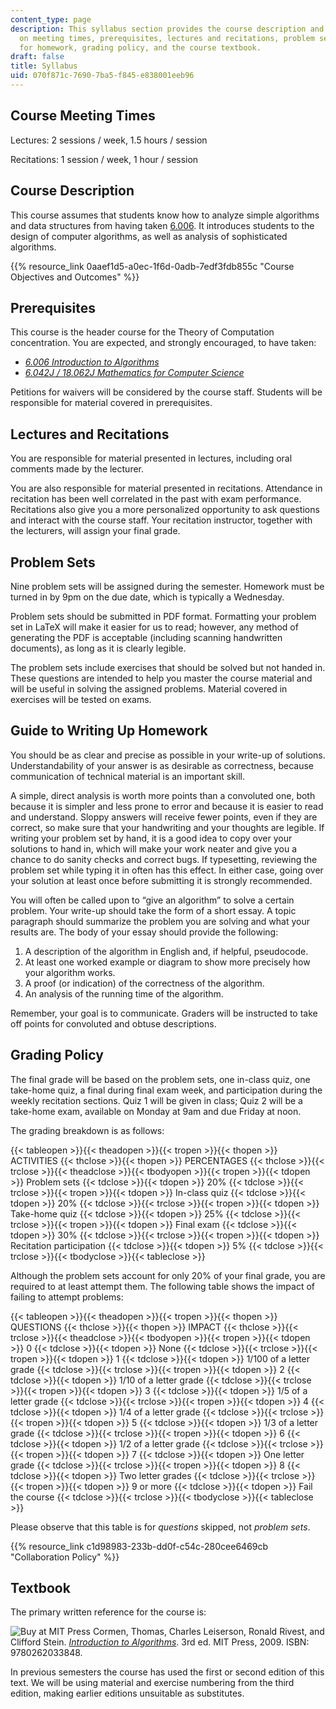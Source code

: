 ```yaml
---
content_type: page
description: This syllabus section provides the course description and information
  on meeting times, prerequisites, lectures and recitations, problem sets, writing
  for homework, grading policy, and the course textbook.
draft: false
title: Syllabus
uid: 070f871c-7690-7ba5-f845-e838001eeb96
---
```

## Course Meeting Times

Lectures: 2 sessions / week, 1.5 hours / session

Recitations: 1 session / week, 1 hour / session

## Course Description

This course assumes that students know how to analyze simple algorithms and data structures from having taken [6.006](/courses/6-006-introduction-to-algorithms-fall-2011). It introduces students to the design of computer algorithms, as well as analysis of sophisticated algorithms.

{{% resource_link 0aaef1d5-a0ec-1f6d-0adb-7edf3fdb855c "Course Objectives and Outcomes" %}}

## Prerequisites

This course is the header course for the Theory of Computation concentration. You are expected, and strongly encouraged, to have taken:

- [_6.006 Introduction to Algorithms_](/courses/6-006-introduction-to-algorithms-fall-2011)
- [_6.042J / 18.062J Mathematics for Computer Science_](/courses/6-042j-mathematics-for-computer-science-fall-2010)

Petitions for waivers will be considered by the course staff. Students will be responsible for material covered in prerequisites.

## Lectures and Recitations

You are responsible for material presented in lectures, including oral comments made by the lecturer.

You are also responsible for material presented in recitations. Attendance in recitation has been well correlated in the past with exam performance. Recitations also give you a more personalized opportunity to ask questions and interact with the course staff. Your recitation instructor, together with the lecturers, will assign your final grade.

## Problem Sets

Nine problem sets will be assigned during the semester. Homework must be turned in by 9pm on the due date, which is typically a Wednesday.

Problem sets should be submitted in PDF format. Formatting your problem set in LaTeX will make it easier for us to read; however, any method of generating the PDF is acceptable (including scanning handwritten documents), as long as it is clearly legible.

The problem sets include exercises that should be solved but not handed in. These questions are intended to help you master the course material and will be useful in solving the assigned problems. Material covered in exercises will be tested on exams.

## Guide to Writing Up Homework

You should be as clear and precise as possible in your write-up of solutions. Understandability of your answer is as desirable as correctness, because communication of technical material is an important skill.

A simple, direct analysis is worth more points than a convoluted one, both because it is simpler and less prone to error and because it is easier to read and understand. Sloppy answers will receive fewer points, even if they are correct, so make sure that your handwriting and your thoughts are legible. If writing your problem set by hand, it is a good idea to copy over your solutions to hand in, which will make your work neater and give you a chance to do sanity checks and correct bugs. If typesetting, reviewing the problem set while typing it in often has this effect. In either case, going over your solution at least once before submitting it is strongly recommended.

You will often be called upon to “give an algorithm” to solve a certain problem. Your write-up should take the form of a short essay. A topic paragraph should summarize the problem you are solving and what your results are. The body of your essay should provide the following:

1. A description of the algorithm in English and, if helpful, pseudocode.
2. At least one worked example or diagram to show more precisely how your algorithm works.
3. A proof (or indication) of the correctness of the algorithm.
4. An analysis of the running time of the algorithm.

Remember, your goal is to communicate. Graders will be instructed to take off points for convoluted and obtuse descriptions.

## Grading Policy

The final grade will be based on the problem sets, one in-class quiz, one take-home quiz, a final during final exam week, and participation during the weekly recitation sections. Quiz 1 will be given in class; Quiz 2 will be a take-home exam, available on Monday at 9am and due Friday at noon.

The grading breakdown is as follows:

{{< tableopen >}}{{< theadopen >}}{{< tropen >}}{{< thopen >}}
ACTIVITIES
{{< thclose >}}{{< thopen >}}
PERCENTAGES
{{< thclose >}}{{< trclose >}}{{< theadclose >}}{{< tbodyopen >}}{{< tropen >}}{{< tdopen >}}
Problem sets
{{< tdclose >}}{{< tdopen >}}
20%
{{< tdclose >}}{{< trclose >}}{{< tropen >}}{{< tdopen >}}
In-class quiz
{{< tdclose >}}{{< tdopen >}}
20%
{{< tdclose >}}{{< trclose >}}{{< tropen >}}{{< tdopen >}}
Take-home quiz
{{< tdclose >}}{{< tdopen >}}
25%
{{< tdclose >}}{{< trclose >}}{{< tropen >}}{{< tdopen >}}
Final exam
{{< tdclose >}}{{< tdopen >}}
30%
{{< tdclose >}}{{< trclose >}}{{< tropen >}}{{< tdopen >}}
Recitation participation
{{< tdclose >}}{{< tdopen >}}
5%
{{< tdclose >}}{{< trclose >}}{{< tbodyclose >}}{{< tableclose >}}

Although the problem sets account for only 20% of your final grade, you are required to at least attempt them. The following table shows the impact of failing to attempt problems:

{{< tableopen >}}{{< theadopen >}}{{< tropen >}}{{< thopen >}}
QUESTIONS
{{< thclose >}}{{< thopen >}}
IMPACT
{{< thclose >}}{{< trclose >}}{{< theadclose >}}{{< tbodyopen >}}{{< tropen >}}{{< tdopen >}}
0
{{< tdclose >}}{{< tdopen >}}
None
{{< tdclose >}}{{< trclose >}}{{< tropen >}}{{< tdopen >}}
1
{{< tdclose >}}{{< tdopen >}}
1/100 of a letter grade
{{< tdclose >}}{{< trclose >}}{{< tropen >}}{{< tdopen >}}
2
{{< tdclose >}}{{< tdopen >}}
1/10 of a letter grade
{{< tdclose >}}{{< trclose >}}{{< tropen >}}{{< tdopen >}}
3
{{< tdclose >}}{{< tdopen >}}
1/5 of a letter grade
{{< tdclose >}}{{< trclose >}}{{< tropen >}}{{< tdopen >}}
4
{{< tdclose >}}{{< tdopen >}}
1/4 of a letter grade
{{< tdclose >}}{{< trclose >}}{{< tropen >}}{{< tdopen >}}
5
{{< tdclose >}}{{< tdopen >}}
1/3 of a letter grade
{{< tdclose >}}{{< trclose >}}{{< tropen >}}{{< tdopen >}}
6
{{< tdclose >}}{{< tdopen >}}
1/2 of a letter grade
{{< tdclose >}}{{< trclose >}}{{< tropen >}}{{< tdopen >}}
7
{{< tdclose >}}{{< tdopen >}}
One letter grade
{{< tdclose >}}{{< trclose >}}{{< tropen >}}{{< tdopen >}}
8
{{< tdclose >}}{{< tdopen >}}
Two letter grades
{{< tdclose >}}{{< trclose >}}{{< tropen >}}{{< tdopen >}}
9 or more
{{< tdclose >}}{{< tdopen >}}
Fail the course
{{< tdclose >}}{{< trclose >}}{{< tbodyclose >}}{{< tableclose >}}

Please observe that this table is for _questions_ skipped, not _problem sets_.

{{% resource_link c1d98983-233b-dd0f-c54c-280cee6469cb "Collaboration Policy" %}}

## Textbook

The primary written reference for the course is:

![Buy at MIT Press](/images/mp_logo.gif) Cormen, Thomas, Charles Leiserson, Ronald Rivest, and Clifford Stein. [_Introduction to Algorithms_](https://mitpress.mit.edu/9780262033848). 3rd ed. MIT Press, 2009. ISBN: 9780262033848.

In previous semesters the course has used the first or second edition of this text. We will be using material and exercise numbering from the third edition, making earlier editions unsuitable as substitutes.
